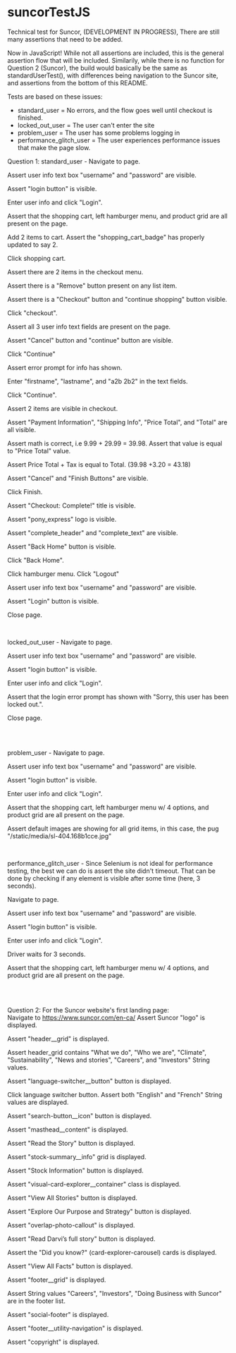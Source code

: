 # suncorTestJS
Technical test for Suncor, (DEVELOPMENT IN PROGRESS), There are still many assertions that need to be added.

Now in JavaScript! While not all assertions are included, this is the general assertion flow that will be included.
Similarily, while there is no function for Question 2 (Suncor), the build would basically be the same as standardUserTest(), with differences being navigation to the Suncor site, and assertions from the bottom of this README.

Tests are based on these issues:
- standard_user = No errors, and the flow goes well until checkout is finished.
- locked_out_user = The user can't enter the site
- problem_user = The user has some problems logging in
- performance_glitch_user = The user experiences performance issues that make the page slow.

Question 1:
standard_user  -  Navigate to page.

Assert user info text box "username" and "password" are visible.

Assert "login button" is visible.
                  
Enter user info and click "Login".

Assert that the shopping cart, left hamburger menu, and product grid are all present on the page.

Add 2 items to cart. Assert the "shopping_cart_badge" has properly updated to say 2.

Click shopping cart.

Assert there are 2 items in the checkout menu.

Assert there is a "Remove" button present on any list item.

Assert there is a "Checkout" button and "continue shopping" button visible.

Click "checkout".

Assert all 3 user info text fields are present on the page.

Assert "Cancel" button and "continue" button are visible.

Click "Continue"

Assert error prompt for info has shown.

Enter "firstname", "lastname", and "a2b 2b2" in the text fields.

Click "Continue".

Assert 2 items are visible in checkout.

Assert "Payment Information", "Shipping Info", "Price Total", and "Total" are all visible.

Assert math is correct, i.e 9.99 + 29.99 = 39.98. Assert that value is equal to "Price Total" value.

Assert Price Total + Tax is equal to Total. (39.98 +3.20 = 43.18)

Assert "Cancel" and "Finish Buttons" are visible.

Click Finish.

Assert "Checkout: Complete!" title is visible.

Assert "pony_express" logo is visible. 

Assert "complete_header" and "complete_text" are visible.

Assert "Back Home" button is visible.

Click "Back Home".

Click hamburger menu. Click "Logout"

Assert user info text box "username" and "password" are visible.

Assert "Login" button is visible.

Close page.

<br />
                  
locked_out_user  - Navigate to page.

Assert user info text box "username" and "password" are visible.

Assert "login button" is visible.

Enter user info and click "Login".

Assert that the login error prompt has shown with "Sorry, this user has been locked out.".

Close page.

<br />
<br />
                  
problem_user  -  Navigate to page.

Assert user info text box "username" and "password" are visible.

Assert "login button" is visible.

Enter user info and click "Login".

Assert that the shopping cart, left hamburger menu w/ 4 options, and product grid are all present on the page.

Assert default images are showing for all grid items, in this case, the pug "/static/media/sl-404.168b1cce.jpg"

<br />

performance_glitch_user - Since Selenium is not ideal for performance testing, the best we can do is assert the site didn't timeout. That can be done by checking if any element is visible after some time (here, 3 seconds).
                  
Navigate to page.

Assert user info text box "username" and "password" are visible.

Assert "login button" is visible.

Enter user info and click "Login".

Driver waits for 3 seconds.
                  
Assert that the shopping cart, left hamburger menu w/ 4 options, and product grid are all present on the page.

<br />
<br />

Question 2:
For the Suncor website's first landing page:
<br />
Navigate to https://www.suncor.com/en-ca/
Assert Suncor "logo" is displayed.

Assert "header__grid" is displayed.

Assert header_grid contains "What we do", "Who we are", "Climate", "Sustainability", "News and stories", "Careers", and "Investors" String values.

Assert "language-switcher__button" button is displayed.

Click language switcher button. Assert both "English" and "French" String values are displayed.

Assert "search-button__icon" button is displayed.

Assert "masthead__content" is displayed.

Assert "Read the Story" button is displayed.

Assert "stock-summary__info" grid is displayed.

Assert "Stock Information" button is displayed.

Assert "visual-card-explorer__container" class is displayed.

Assert "View All Stories" button is displayed.

Assert "Explore Our Purpose and Strategy" button is displayed.

Assert "overlap-photo-callout" is displayed.

Assert "Read Darvi’s full story" button is displayed.

Assert the "Did you know?" (card-explorer-carousel) cards is displayed.

Assert "View All Facts" button is displayed.

Assert "footer__grid" is displayed.

Assert String values "Careers", "Investors", "Doing Business with Suncor" are in the footer list.

Assert "social-footer" is displayed.

Assert "footer__utility-navigation" is displayed.

Assert "copyright" is displayed.

